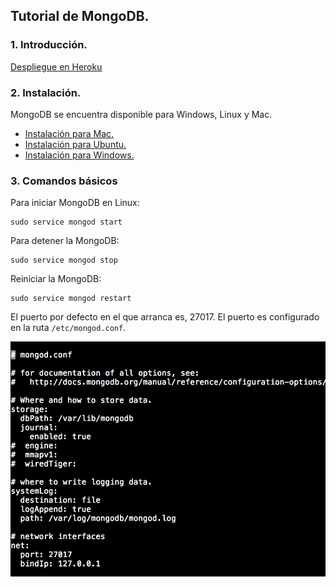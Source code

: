 ## Tutorial de MongoDB.

### 1. Introducción.

[Despliegue en Heroku](https://tutorial-alu0100770551.herokuapp.com/)

### 2. Instalación.

MongoDB se encuentra disponible para Windows, Linux y Mac.

* [Instalación para Mac.](https://docs.mongodb.org/manual/tutorial/install-mongodb-on-os-x/)
* [Instalación para Ubuntu.](https://docs.mongodb.org/manual/administration/install-on-linux/)
* [Instalación para Windows.](https://docs.mongodb.org/manual/tutorial/install-mongodb-on-windows/)

### 3. Comandos básicos

Para iniciar MongoDB en Linux:

	sudo service mongod start

Para detener la MongoDB:

	sudo service mongod stop

Reiniciar la MongoDB:

	sudo service mongod restart

El puerto por defecto en el que arranca es, 27017. El puerto es configurado en la ruta `/etc/mongod.conf`.

![/etc/mongod.conf](imagenesMarkdown/mongod.conf.png)
